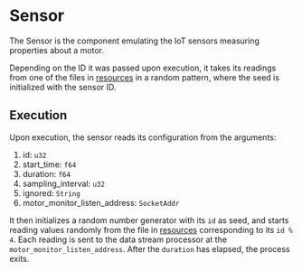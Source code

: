 # Sensor

The Sensor is the component emulating the IoT sensors measuring properties
about a motor.

Depending on the ID it was passed upon execution, it takes its readings from
one of the files in [resources](resources) in a random pattern, where the
seed is initialized with the sensor ID.

## Execution

Upon execution, the sensor reads its configuration from the arguments:

1. id: `u32`
2. start_time: `f64`
3. duration: `f64`
4. sampling_interval: `u32`
5. ignored: `String`
6. motor_monitor_listen_address: `SocketAddr`

It then initializes a random number generator with its `id` as seed, and starts
reading values randomly from the file in [resources](resources) corresponding
to its `id % 4`.
Each reading is sent to the data stream processor at the `motor_monitor_listen_address`.
After the `duration` has elapsed, the process exits.